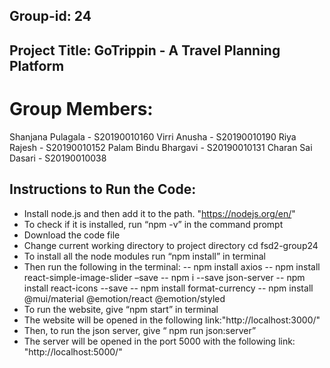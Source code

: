 ## Group-id: 24

## Project Title: GoTrippin - A Travel Planning Platform

# Group Members:

Shanjana Pulagala 	- 	S20190010160
Virri Anusha 		- 	S20190010190
Riya Rajesh 		- 	S20190010152
Palam Bindu Bhargavi 	- 	S20190010131
Charan Sai Dasari 	- 	S20190010038

## Instructions to Run the Code:

- Install node.js and then add it to the path.
  "https://nodejs.org/en/"
- To check if it is installed, run “npm -v” in the command prompt 
- Download the code file
- Change current working directory to project directory cd fsd2-group24
- To install all the node modules run “npm install” in terminal
- Then run the following in the terminal: 
--  npm install axios 
--  npm install react-simple-image-slider –save
--  npm i --save json-server
--  npm install react-icons --save
--  npm install format-currency
--  npm install @mui/material @emotion/react @emotion/styled
- To run the website, give “npm start” in terminal
- The website will be opened in the following link:"http://localhost:3000/"
- Then, to run the json server, give “ npm run json:server”
- The server will be opened in the port 5000 with the following link: "http://localhost:5000/"





